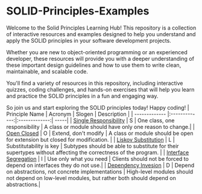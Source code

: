 # SOLID-Principles-Examples
Welcome to the Solid Principles Learning Hub! This repository is a collection of interactive resources and examples designed to help you understand and apply the SOLID principles in your software development projects.

Whether you are new to object-oriented programming or an experienced developer, these resources will provide you with a deeper understanding of these important design guidelines and how to use them to write clean, maintainable, and scalable code.

You'll find a variety of resources in this repository, including interactive quizzes, coding challenges, and hands-on exercises that will help you learn and practice the SOLID principles in a fun and engaging way.

So join us and start exploring the SOLID principles today! Happy coding!
| Principle Name        | Acronym           | Slogen | Description  |
| ------------- |:-------------:|:-------------:| -----|
| [Single Responsibility](https://github.com/RavidEliyahu/SOLID-Principles-Examples/tree/main/SOLID/SRP) | S | One class, one responsibility | A class or module should have only one reason to change.| 
| [Open Closed](https://github.com/RavidEliyahu/SOLID-Principles-Examples/tree/main/SOLID/OCP) | O | Extend, don't modify | A class or module should be open for extension but closed for modification. | 
| [Liskov Substitution](https://github.com/RavidEliyahu/SOLID-Principles-Examples/tree/main/SOLID/LSP) | L | Substitutability is key | Subtypes should be able to substitute for their supertypes without affecting the correctness of the program. | 
| [Interface Segregation](https://github.com/RavidEliyahu/SOLID-Principles-Examples/tree/main/SOLID/ISP) | I | Use only what you need | Clients should not be forced to depend on interfaces they do not use.| 
| [Dependency Invesion](https://github.com/RavidEliyahu/SOLID-Principles-Examples/tree/main/SOLID/DIP) | D | Depend on abstractions, not concrete implementations | High-level modules should not depend on low-level modules, but rather both should depend on abstractions.| 

